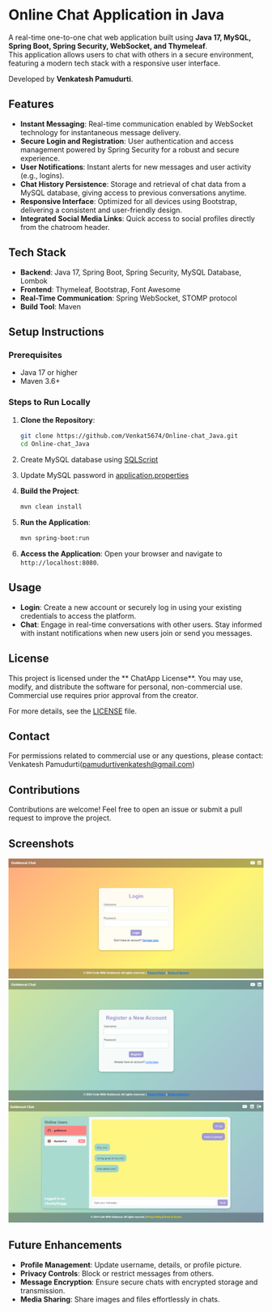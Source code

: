 # Online Chat Application in Java

A real-time one-to-one chat web application built using **Java 17, MySQL, Spring Boot, Spring Security, WebSocket, and Thymeleaf**.   
This application allows users to chat with others in a secure environment, featuring a modern tech stack with a responsive user interface.  

Developed by **Venkatesh Pamudurti**.

## Features

- **Instant Messaging**: Real-time communication enabled by WebSocket technology for instantaneous message delivery.  
- **Secure Login and Registration**: User authentication and access management powered by Spring Security for a robust and secure experience.  
- **User Notifications**: Instant alerts for new messages and user activity (e.g., logins).  
- **Chat History Persistence**: Storage and retrieval of chat data from a MySQL database, giving access to previous conversations anytime.  
- **Responsive Interface**: Optimized for all devices using Bootstrap, delivering a consistent and user-friendly design.  
- **Integrated Social Media Links**: Quick access to social profiles directly from the chatroom header.  

## Tech Stack

- **Backend**: Java 17, Spring Boot, Spring Security, MySQL Database, Lombok  
- **Frontend**: Thymeleaf, Bootstrap, Font Awesome  
- **Real-Time Communication**: Spring WebSocket, STOMP protocol  
- **Build Tool**: Maven  

## Setup Instructions

### Prerequisites
- Java 17 or higher  
- Maven 3.6+  

### Steps to Run Locally

1. **Clone the Repository**:
   ```sh
   git clone https://github.com/Venkat5674/Online-chat_Java.git
   cd Online-chat_Java

   
2. Create MySQL database using [SQLScript](src/main/resources/static/sql-script/SQLScript.txt)

3. Update MySQL password in [application.properties](src/main/resources/application.properties)

4. **Build the Project**:
   ```sh
   mvn clean install
   ```

5. **Run the Application**:
   ```sh
   mvn spring-boot:run
   ```

6. **Access the Application**:
   Open your browser and navigate to `http://localhost:8080`.

## Usage

- **Login**: Create a new account or securely log in using your existing credentials to access the platform.
- **Chat**: Engage in real-time conversations with other users. Stay informed with instant notifications when new users join or send you messages.

## License

This project is licensed under the ** ChatApp License**. You may use, modify, and distribute the software for personal, non-commercial use. Commercial use requires prior approval from the creator.

For more details, see the [LICENSE](./License.md) file.

## Contact

For permissions related to commercial use or any questions, please contact: Venkatesh Pamudurti(pamudurtivenkatesh@gmail.com)

## Contributions

Contributions are welcome! Feel free to open an issue or submit a pull request to improve the project.

## Screenshots

![Login Page](src/main/resources/static/screenshots/login_screenshot.png)
![Register Page](src/main/resources/static/screenshots/register_screenshot.png)
![Chat App Page](src/main/resources/static/screenshots/chatapp_screenshot.png)

## Future Enhancements

- **Profile Management**: Update username, details, or profile picture.
- **Privacy Controls**: Block or restrict messages from others.
- **Message Encryption**: Ensure secure chats with encrypted storage and transmission.
- **Media Sharing**: Share images and files effortlessly in chats.  

